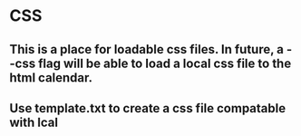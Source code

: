 # CSS

## This is a place for loadable css files. In future, a --css flag will be able to load a local css file to the html calendar.

## Use template.txt to create a css file compatable with lcal
